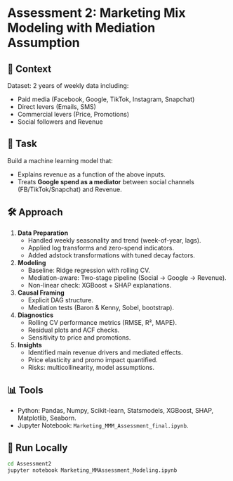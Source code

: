 # Assessment 2: Marketing Mix Modeling with Mediation Assumption

## 📌 Context
Dataset: 2 years of weekly data including:
- Paid media (Facebook, Google, TikTok, Instagram, Snapchat)
- Direct levers (Emails, SMS)
- Commercial levers (Price, Promotions)
- Social followers and Revenue

## 🎯 Task
Build a machine learning model that:
- Explains revenue as a function of the above inputs.
- Treats **Google spend as a mediator** between social channels (FB/TikTok/Snapchat) and Revenue.

## 🛠️ Approach
1. **Data Preparation**
   - Handled weekly seasonality and trend (week-of-year, lags).
   - Applied log transforms and zero-spend indicators.
   - Added adstock transformations with tuned decay factors.
2. **Modeling**
   - Baseline: Ridge regression with rolling CV.
   - Mediation-aware: Two-stage pipeline (Social → Google → Revenue).
   - Non-linear check: XGBoost + SHAP explanations.
3. **Causal Framing**
   - Explicit DAG structure.
   - Mediation tests (Baron & Kenny, Sobel, bootstrap).
4. **Diagnostics**
   - Rolling CV performance metrics (RMSE, R², MAPE).
   - Residual plots and ACF checks.
   - Sensitivity to price and promotions.
5. **Insights**
   - Identified main revenue drivers and mediated effects.
   - Price elasticity and promo impact quantified.
   - Risks: multicollinearity, model assumptions.

## 📊 Tools
- Python: Pandas, Numpy, Scikit-learn, Statsmodels, XGBoost, SHAP, Matplotlib, Seaborn.
- Jupyter Notebook: `Marketing_MMM_Assessment_final.ipynb`.

## 🚀 Run Locally
```bash
cd Assessment2
jupyter notebook Marketing_MMAssessment_Modeling.ipynb
